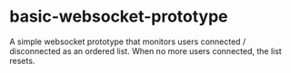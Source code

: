 # basic-websocket-prototype
A simple websocket prototype that monitors users connected / disconnected as an ordered list. When no more users connected, the list resets.

